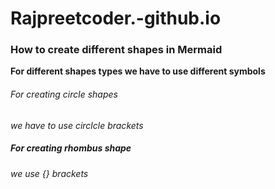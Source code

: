 # Rajpreetcoder.-github.io

### How to create different shapes in Mermaid 

**For different shapes types we have to use different symbols**

###### For  creating circle shapes
_we have to use circlcle brackets_

##### For creating rhombus shape
_we use {} brackets_


